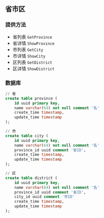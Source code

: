 ## 省市区


### 提供方法
- 省列表 `GetProvince`
- 省详情 `ShowProvince`
- 市列表 `GetCity`
- 市详情 `ShowCity`
- 区列表 `GetDistrict`
- 区详情 `ShowDistrict`

### 数据库

```sql
// 省
create table province (
    id uuid primary key,
    name varchar(64) not null comment '名'
    create_time timestamp,
    update_time timestamp
);

// 市
create table city (
    id uuid primary key,
    name varchar(64) not null comment '名'
    province_id uuid comment '省ID',
    create_time timestamp,
    update_time timestamp
);

// 区
create table district (
    id uuid primary key,
    name varchar(64) not null comment '名'
    province_id uuid comment '省ID',
    city_id uuid comment '市ID'
    create_time timestamp,
    update_time timestamp
);
```
